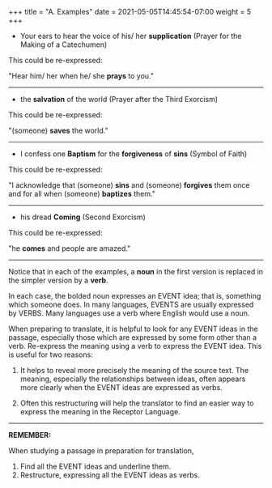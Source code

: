 +++
title = "A. Examples"
date =  2021-05-05T14:45:54-07:00
weight = 5
+++

* Your ears to hear the voice of his/ her **supplication** (Prayer for the Making of a Catechumen)

This could be re-expressed:

"Hear him/ her when he/ she **prays** to you."

***

* the **salvation** of the world (Prayer after the Third Exorcism)

This could be re-expressed:

"(someone) **saves** the world."

***

* I confess one **Baptism** for the **forgiveness** of **sins** (Symbol of Faith)

This could be re-expressed:

"I acknowledge that (someone) **sins** and (someone) **forgives** them once and for all when (someone) **baptizes** them."

***

* his dread **Coming** (Second Exorcism)

This could be re-expressed:

"he **comes** and people are amazed."

***

Notice that in each of the examples, a **noun** in the first version is replaced in the simpler version by a **verb**.

In each case, the bolded noun expresses an EVENT idea; that is, something which someone does. In many languages, EVENTS are usually expressed by VERBS. Many languages use a verb where English would use a noun.

When preparing to translate, it is helpful to look for any EVENT ideas in the passage, especially those which are expressed by some form other than a verb. Re-express the meaning using a verb to express the EVENT idea. This is useful for two reasons:

1. It helps to reveal more precisely the meaning of the source text. The meaning, especially the relationships between ideas, often appears more clearly when the EVENT ideas are expressed as verbs.

2. Often this restructuring will help the translator to find an easier way to express the meaning in the Receptor Language.

***

**REMEMBER:**

When studying a passage in preparation for translation,

1. Find all the EVENT ideas and underline them.
1. Restructure, expressing all the EVENT ideas as verbs.